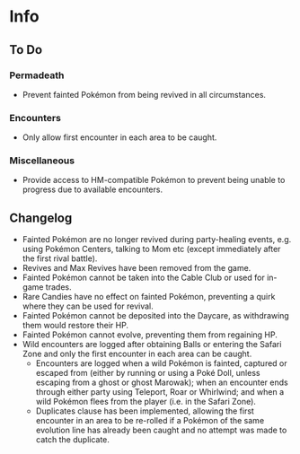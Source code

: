 # Info

## To Do

### Permadeath
* Prevent fainted Pokémon from being revived in all circumstances.

### Encounters
* Only allow first encounter in each area to be caught.

### Miscellaneous
* Provide access to HM-compatible Pokémon to prevent being unable to progress due to available encounters.

## Changelog
* Fainted Pokémon are no longer revived during party-healing events, e.g. using Pokémon Centers, talking to Mom etc (except immediately after the first rival battle).
* Revives and Max Revives have been removed from the game.
* Fainted Pokémon cannot be taken into the Cable Club or used for in-game trades.
* Rare Candies have no effect on fainted Pokémon, preventing a quirk where they can be used for revival.
* Fainted Pokémon cannot be deposited into the Daycare, as withdrawing them would restore their HP.
* Fainted Pokémon cannot evolve, preventing them from regaining HP.
* Wild encounters are logged after obtaining Balls or entering the Safari Zone and only the first encounter in each area can be caught.
	* Encounters are logged when a wild Pokémon is fainted, captured or escaped from (either by running or using a Poké Doll, unless escaping from a ghost or ghost Marowak); when an encounter ends through either party using Teleport, Roar or Whirlwind; and when a wild Pokémon flees from the player (i.e. in the Safari Zone).
	* Duplicates clause has been implemented, allowing the first encounter in an area to be re-rolled if a Pokémon of the same evolution line has already been caught and no attempt was made to catch the duplicate.
